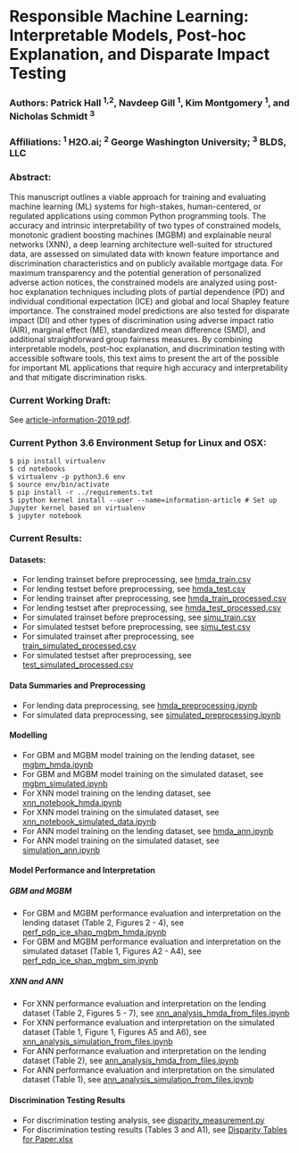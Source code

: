 # Responsible Machine Learning: Interpretable Models, Post-hoc Explanation, and Disparate Impact Testing

### Authors: Patrick Hall <sup>1,2</sup>, Navdeep Gill <sup>1</sup>, Kim Montgomery <sup>1</sup>, and Nicholas Schmidt <sup>3</sup>
### Affiliations: <sup>1</sup> H2O.ai; <sup>2</sup> George Washington University; <sup>3</sup> BLDS, LLC

### Abstract: 
This manuscript outlines a viable approach for training and evaluating machine learning (ML) systems for high-stakes, human-centered, or regulated applications using common Python programming tools. The accuracy and intrinsic interpretability of two types of constrained models, monotonic gradient boosting machines (MGBM) and explainable neural networks (XNN), a deep learning architecture well-suited for structured data, are assessed on simulated data with known feature importance and discrimination characteristics and on publicly available mortgage data. For maximum transparency and the potential generation of personalized adverse action notices, the constrained models are analyzed using post-hoc explanation techniques including plots of partial dependence (PD) and individual conditional expectation (ICE) and global and local Shapley feature importance. The constrained model predictions are also tested for disparate impact (DI) and other types of discrimination using adverse impact ratio (AIR), marginal effect (ME), standardized mean difference (SMD), and additional straightforward group fairness measures. By combining interpretable models, post-hoc explanation, and discrimination testing with accessible software tools, this text aims to present the art of the possible for important ML applications that require high accuracy and interpretability and that mitigate discrimination risks.

### Current Working Draft:

See [article-information-2019.pdf](article-information-2019.pdf).

### Current Python 3.6 Environment Setup for Linux and OSX: 

```
$ pip install virtualenv
$ cd notebooks
$ virtualenv -p python3.6 env
$ source env/bin/activate
$ pip install -r ../requirements.txt
$ ipython kernel install --user --name=information-article # Set up Jupyter kernel based on virtualenv
$ jupyter notebook
```

### Current Results:

#### Datasets:
* For lending trainset before preprocessing, see [hmda_train.csv](https://github.com/h2oai/article-information-2019/blob/master/data/output/hmda_train.csv)
* For lending testset before preprocessing, see [hmda_test.csv](https://github.com/h2oai/article-information-2019/blob/master/data/output/hmda_test.csv)
* For lending trainset after preprocessing, see [hmda_train_processed.csv](https://github.com/h2oai/article-information-2019/blob/master/data/output/hmda_train_processed.csv)
* For lending testset after preprocessing, see [hmda_test_processed.csv](https://github.com/h2oai/article-information-2019/blob/master/data/output/hmda_test_processed.csv)
* For simulated trainset before preprocessing, see [simu_train.csv](https://github.com/h2oai/article-information-2019/blob/master/data/output/simu_train.csv)
* For simulated testset before preprocessing, see [simu_test.csv](https://github.com/h2oai/article-information-2019/blob/master/data/output/simu_test.csv)
* For simulated trainset after preprocessing, see [train_simulated_processed.csv](https://github.com/h2oai/article-information-2019/blob/master/data/output/train_simulated_processed.csv)
* For simulated testset after preprocessing, see [test_simulated_processed.csv](https://github.com/h2oai/article-information-2019/blob/master/data/output/test_simulated_processed.csv)

#### Data Summaries and Preprocessing
* For lending data preprocessing, see [hmda_preprocessing.ipynb](https://github.com/h2oai/article-information-2019/blob/master/notebooks/hmda_preprocessing.ipynb)
* For simulated data preprocessing, see [simulated_preprocessing.ipynb](https://github.com/h2oai/article-information-2019/blob/master/notebooks/simulated_preprocessing.ipynb)

#### Modelling
* For GBM and MGBM model training on the lending dataset, see [mgbm_hmda.ipynb](https://github.com/h2oai/article-information-2019/blob/master/notebooks/mgbm_hmda.ipynb)
* For GBM and MGBM model training on the simulated dataset, see [mgbm_simulated.ipynb](https://github.com/h2oai/article-information-2019/blob/master/notebooks/mgbm_simulated.ipynb)
* For XNN model training on the lending dataset, see [xnn_notebook_hmda.ipynb](https://github.com/h2oai/article-information-2019/blob/master/notebooks/xnn_notebook_hmda.ipynb)
* For XNN model training on the simulated dataset, see [xnn_notebook_simulated_data.ipynb](https://github.com/h2oai/article-information-2019/blob/master/notebooks/xnn_notebook_simulated_data.ipynb)
* For ANN model training on the lending dataset, see [hmda_ann.ipynb](https://github.com/h2oai/article-information-2019/blob/master/notebooks/hmda_ann.ipynb)
* For ANN model training on the simulated dataset, see [simulation_ann.ipynb](https://github.com/h2oai/article-information-2019/blob/master/notebooks/simulation_ann.ipynb)

#### Model Performance and Interpretation

##### GBM and MGBM
* For GBM and MGBM performance evaluation and interpretation on the lending dataset (Table 2, Figures 2 - 4), see [perf_pdp_ice_shap_mgbm_hmda.ipynb](https://github.com/h2oai/article-information-2019/blob/master/notebooks/perf_pdp_ice_shap_mgbm_hmda.ipynb)
* For GBM and MGBM performance evaluation and interpretation on the simulated dataset (Table 1, Figures A2 - A4), see [perf_pdp_ice_shap_mgbm_sim.ipynb](https://github.com/h2oai/article-information-2019/blob/master/notebooks/perf_pdp_ice_shap_mgbm_sim.ipynb)

##### XNN and ANN
* For XNN performance evaluation and interpretation on the lending dataset (Table 2, Figures 5 - 7), see [xnn_analysis_hmda_from_files.ipynb](https://github.com/h2oai/article-information-2019/blob/master/notebooks/xnn_analysis_hmda_from_files.ipynb)
* For XNN performance evaluation and interpretation on the simulated dataset (Table 1, Figure 1, Figures A5 and A6), see [xnn_analysis_simulation_from_files.ipynb](https://github.com/h2oai/article-information-2019/blob/master/notebooks/xnn_analysis_simulation_from_files.ipynb)
* For ANN performance evaluation and interpretation on the lending dataset (Table 2), see [ann_analysis_hmda_from_files.ipynb](https://github.com/h2oai/article-information-2019/blob/master/notebooks/ann_analysis_hmda_from_files.ipynb)
* For ANN performance evaluation and interpretation on the simulated dataset (Table 1), see [ann_analysis_simulation_from_files.ipynb](https://github.com/h2oai/article-information-2019/blob/master/notebooks/ann_analysis_simulation_from_files.ipynb)

#### Discrimination Testing Results
* For discrimination testing analysis, see [disparity_measurement.py](https://github.com/h2oai/article-information-2019/blob/master/notebooks/scripts/disparity_measurement.py)
* For discrimination testing results (Tables 3 and A1), see [Disparity Tables for Paper.xlsx](https://github.com/h2oai/article-information-2019/blob/master/data/output/Disparity%20Tables%20for%20Paper.xlsx)


